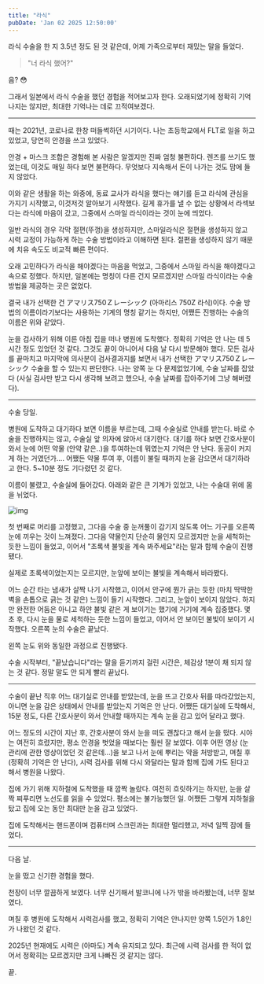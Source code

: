```yaml
---
title: "라식"
pubDate: 'Jan 02 2025 12:50:00'
---
```



라식 수술을 한 지 3.5년 정도 된 것 같은데, 어제 가족으로부터 재밌는 말을 들었다.

> "너 라식 했어?"

음? 😳 

그래서 일본에서 라식 수술을 했던 경험을 적어보고자 한다. 오래되었기에 정확히 기억나지는 않지만, 최대한 기억나는 데로 끄적여보겠다.

---

때는 2021년, 코로나로 한창 떠들썩하던 시기이다.
나는 초등학교에서 FLT로 일을 하고 있었고, 당연히 안경을 쓰고 있었다.

안경 + 마스크 조합은 경험해 본 사람은 알겠지만 진짜 엄청 불편하다. 렌즈를 쓰기도 했었는데, 이것도 매일 하다 보면 불편하다. 무엇보다 지속해서 돈이 나가는 것도 맘에 들지 않았다.

이와 같은 생활을 하는 와중에, 동료 교사가 라식을 했다는 얘기를 듣고 라식에 관심을 가지기 시작했고, 이것저것 알아보기 시작했다. 길게 휴가를 낼 수 없는 상황에서 라섹보다는 라식에 마음이 갔고, 그중에서 스마일 라식이라는 것이 눈에 띄었다.

일반 라식의 경우 각막 절편(뚜껑)을 생성하지만, 스마일라식은 절편을 생성하지 않고 시력 교정이 가능하게 하는 수술 방법이라고 이해하면 된다. 절편을 생성하지 않기 때문에 치유 속도도 비교적 빠른 편이다.

오래 고민하다가 라식을 해야겠다는 마음을 먹었고, 그중에서 스마일 라식을 해야겠다고 속으로 정했다. 하지만, 일본에는 명칭이 다른 건지 모르겠지만 스마일 라식이라는 수술 방법을 제공하는 곳은 없었다.

결국 내가 선택한 건 アマリス750Ｚレーシック (아마리스 750Z 라식)이다. 수술 방법의 이름이라기보다는 사용하는 기계의 명칭 같기는 하지만, 어쨌든 진행하는 수술의 이름은 위와 같았다.

눈을 검사하기 위해 이른 아침 집을 떠나 병원에 도착했다. 정확히 기억은 안 나는 데 5시간 정도 있었던 것 같다. 그것도 끝이 아니어서 다음 날 다시 방문해야 했다. 모든 검사를 끝마치고 마지막에 의사분이 검사결과지를 보면서 내가 선택한 アマリス750Ｚレーシック 수술을 할 수 있는지 판단한다. 나는 양쪽 눈 다 문제없었기에, 수술 날짜를 잡았다 (사실 검사만 받고 다시 생각해 보려고 했으나, 수술 날짜를 잡아주기에 그냥 해버렸다).

---

수술 당일.

병원에 도착하고 대기하다 보면 이름을 부르는데, 그때 수술실로 안내를 받는다. 바로 수술을 진행하지는 않고, 수술실 앞 의자에 앉아서 대기한다. 대기를 하다 보면 간호사분이 와서 눈에 어떤 약물 (안약 같은..)을 투여하는데 뭐였는지 기억은 안 난다. 동공이 커지게 하는 거였던가…. 어쨌든 약물 투여 후, 이름이 불릴 때까지 눈을 감으면서 대기하라고 한다. 5~10분 정도 기다렸던 것 같다.

이름이 불렸고, 수술실에 들어갔다. 아래와 같은 큰 기계가 있었고, 나는 수술대 위에 몸을 뉘었다.

![img](/images/amaris-750z.webp)

첫 번째로 머리를 고정했고, 그다음 수술 중 눈꺼풀이 감기지 않도록 어느 기구를 오른쪽 눈에 끼우는 것이 느껴졌다.
그다음 약물인지 단순히 물인지 모르겠지만 눈을 세척하는 듯한 느낌이 들었고, 이어서 "초록색 불빛을 계속 봐주세요"라는 말과 함께 수술이 진행됐다.

실제로 초록색이었는지는 모르지만, 눈앞에 보이는 불빛을 계속해서 바라봤다.

어느 순간 타는 냄새가 살짝 나기 시작했고, 이어서 안구에 뭔가 긁는 듯한 (마치 딱딱한 벽을 손톱으로 긁는 것 같은) 느낌이 들기 시작했다. 그리고, 눈앞이 보이지 않았다. 하지만 완전한 어둠은 아니고 하얀 불빛 같은 게 보이기는 했기에 거기에 계속 집중했다.
몇 초 후, 다시 눈을 물로 세척하는 듯한 느낌이 들었고, 이어서 안 보이던 불빛이 보이기 시작했다. 오른쪽 눈의 수술은 끝났다.

왼쪽 눈도 위와 동일한 과정으로 진행됐다.

수술 시작부터, "끝났습니다"라는 말을 듣기까지 걸린 시간은, 체감상 1분이 채 되지 않는 것 같다. 정말 말도 안 되게 빨리 끝났다.

---

수술이 끝난 직후 어느 대기실로 안내를 받았는데, 눈을 뜨고 간호사 뒤를 따라갔었는지, 아니면 눈을 감은 상태에서 안내를 받았는지 기억은 안 난다. 어쨌든 대기실에 도착해서, 15분 정도, 다른 간호사분이 와서 안내할 때까지는 계속 눈을 감고 있어 달라고 했다.

어느 정도의 시간이 지난 후, 간호사분이 와서 눈을 떠도 괜찮다고 해서 눈을 떴다. 시야는 여전히 흐렸지만, 평소 안경을 벗었을 때보다는 훨씬 잘 보였다. 이후 어떤 영상 (눈 관리에 관한 영상이었던 것 같은데...)을 보고 나서 눈에 뿌리는 약을 처방받고, 며칠 후 (정확히 기억은 안 난다),  시력 검사를 위해 다시 와달라는 말과 함께 집에 가도 된다고 해서 병원을 나왔다.

집에 가기 위해 지하철에 도착했을 때 깜짝 놀랐다. 여전히 흐릿하기는 하지만, 눈을 살짝 찌푸리면 노선도를 읽을 수 있었다. 평소에는 불가능했던 일. 어쨌든 그렇게 지하철을 탔고 집에 오는 동안 최대만 눈을 감고 있었다.

집에 도착해서는 핸드폰이며 컴퓨터며 스크린과는 최대한 멀리했고, 저녁 일찍 잠에 들었다.

---

다음 날.

눈을 떴고 신기한 경험을 했다. 

천장이 너무 깔끔하게 보였다. 너무 신기해서 발코니에 나가 밖을 바라봤는데, 너무 잘보였다.

며칠 후 병원에 도착해서 시력검사를 했고, 정확히 기억은 안나지만 양쪽 1.5인가 1.8인가 나왔던 것 같다.

2025년 현재에도 시력은 (아마도) 계속 유지되고 있다. 최근에 시력 검사를 한 적이 없어서 정확히는 모르겠지만 크게 나빠진 것 같지는 않다.


끝.


